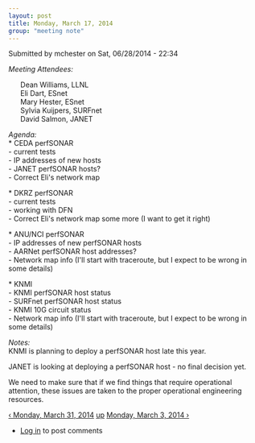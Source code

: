 ```yaml
---
layout: post
title: Monday, March 17, 2014 
group: "meeting note"
---
```


<div id="content" class="column">
    <div class="section">
        <a id="main-content"></a>
        <div class="region region-content">
            <div id="block-system-main" class="block block-system">
                <div class="content">
                    <div id="node-24" class="node node-book node-full clearfix" about="/content/monday-march-17-2014" typeof="sioc:Item foaf:Document">
                        <span property="dc:title" content="Monday, March 17, 2014" class="rdf-meta element-hidden"></span><span property="sioc:num_replies" content="0" datatype="xsd:integer" class="rdf-meta element-hidden"></span>
                        <div class="meta submitted">
                            <span property="dc:date dc:created" content="2014-06-28T22:34:08-07:00" datatype="xsd:dateTime" rel="sioc:has_creator">Submitted by <span class="username" xml:lang="" about="/users/mchester" typeof="sioc:UserAccount" property="foaf:name" datatype="">mchester</span> on Sat, 06/28/2014 - 22:34</span>    
                        </div>
                        <div class="content clearfix">
                            <div class="field field-name-body field-type-text-with-summary field-label-hidden">
                                <div class="field-items">
                                    <div class="field-item even" property="content:encoded">
                                        <p><em>Meeting Attendees:</em></p>
                                        <ul>
                                            Dean Williams, LLNL<br>
                                            Eli Dart, ESnet<br>
                                            Mary Hester, ESnet<br>
                                            Sylvia Kuijpers, SURFnet<br>
                                            David Salmon, JANET
                                        </ul>
                                        <p><em>Agenda:</em><br>
                                            * CEDA perfSONAR<br>
                                            - current tests<br>
                                            - IP addresses of new hosts<br>
                                            - JANET perfSONAR hosts?<br>
                                            - Correct Eli's network map
                                        </p>
                                        <p>* DKRZ perfSONAR<br>
                                            - current tests<br>
                                            - working with DFN<br>
                                            - Correct Eli's network map some more (I want to get it right)
                                        </p>
                                        <p>* ANU/NCI perfSONAR<br>
                                            - IP addresses of new perfSONAR hosts<br>
                                            - AARNet perfSONAR host addresses?<br>
                                            - Network map info (I'll start with traceroute, but I expect to be wrong in some details)
                                        </p>
                                        <p>* KNMI<br>
                                            - KNMI perfSONAR host status<br>
                                            - SURFnet perfSONAR host status<br>
                                            - KNMI 10G circuit status<br>
                                            - Network map info (I'll start with traceroute, but I expect to be wrong in some details)
                                        </p>
                                        <p><em>Notes:</em><br>
                                            KNMI is planning to deploy a perfSONAR host late this year.
                                        </p>
                                        <p>JANET is looking at deploying a perfSONAR host - no final decision yet.</p>
                                        <p>We need to make sure that if we find things that require operational attention, these issues are taken to the proper operational engineering resources.</p>
                                    </div>
                                </div>
                            </div>
                            <div id="book-navigation-14" class="book-navigation">
                                <div class="page-links clearfix">
                                    <a href="/content/monday-march-31-2014" class="page-previous" title="Go to previous page">‹ Monday, March 31, 2014</a>
                                    <a href="/content/meeting-notes" class="page-up" title="Go to parent page">up</a>
                                    <a href="/content/monday-march-3-2014" class="page-next" title="Go to next page">Monday, March 3, 2014  ›</a>
                                </div>
                            </div>
                        </div>
                        <div class="link-wrapper">
                            <ul class="links inline">
                                <li class="comment_forbidden first last"><span><a href="/user/login?destination=node/24%23comment-form">Log in</a> to post comments</span></li>
                            </ul>
                        </div>
                    </div>
                </div>
            </div>
        </div>
    </div>
</div>